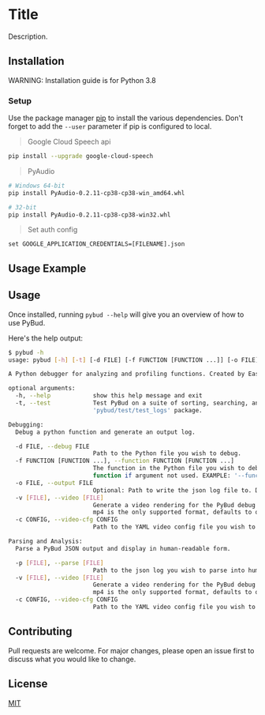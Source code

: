 # Title

Description.

## Installation

WARNING: Installation guide is for Python 3.8

### Setup
Use the package manager [pip](https://pip.pypa.io/en/stable/) to install the various dependencies. 
Don't forget to add the `--user` parameter if pip is configured to local.

> Google Cloud Speech api
```sh
pip install --upgrade google-cloud-speech
```

> PyAudio
```sh
# Windows 64-bit
pip install PyAudio-0.2.11-cp38-cp38-win_amd64.whl

# 32-bit
pip install PyAudio-0.2.11-cp38-cp38-win32.whl
```

> Set auth config
```shell script
set GOOGLE_APPLICATION_CREDENTIALS=[FILENAME].json
```

## Usage Example


## Usage

Once installed, running `pybud --help` will give you an overview of how to use PyBud.

Here's the help output:

```bash
$ pybud -h
usage: pybud [-h] [-t] [-d FILE] [-f FUNCTION [FUNCTION ...]] [-o FILE] [-v [FILE]] [-c CONFIG] [-p [FILE]]

A Python debugger for analyzing and profiling functions. Created by Eastan Giebler.

optional arguments:
  -h, --help            show this help message and exit
  -t, --test            Test PyBud on a suite of sorting, searching, and similar algorithms. Outputs a PyBud JSON for each function in the
                        'pybud/test/test_logs' package.

Debugging:
  Debug a python function and generate an output log.

  -d FILE, --debug FILE
                        Path to the Python file you wish to debug.
  -f FUNCTION [FUNCTION ...], --function FUNCTION [FUNCTION ...]
                        The function in the Python file you wish to debug, along with the arguments you wish to pass. Defaults to the main
                        function if argument not used. EXAMPLE: '--function test 2 4' will call 'test(2,4)'.
  -o FILE, --output FILE
                        Optional: Path to write the json log file to. Defaults to output.pybud if argument not used.
  -v [FILE], --video [FILE]
                        Generate a video rendering for the PyBud debug steps of the program flow. Optional: provide a filepath to output to,
                        mp4 is the only supported format, defaults to output.mp4.
  -c CONFIG, --video-cfg CONFIG
                        Path to the YAML video config file you wish to use, default configuration will be loaded if not specified.

Parsing and Analysis:
  Parse a PyBud JSON output and display in human-readable form.

  -p [FILE], --parse [FILE]
                        Path to the json log you wish to parse into human-readable form. Defaults to output.pybud if a file is not specified.
  -v [FILE], --video [FILE]
                        Generate a video rendering for the PyBud debug steps of the program flow. Optional: provide a filepath to output to,
                        mp4 is the only supported format, defaults to output.mp4.
  -c CONFIG, --video-cfg CONFIG
                        Path to the YAML video config file you wish to use, default configuration will be loaded if not specified.
```

## Contributing
Pull requests are welcome. For major changes, please open an issue first to discuss what you would like to change.

## License
[MIT](https://choosealicense.com/licenses/mit/)
